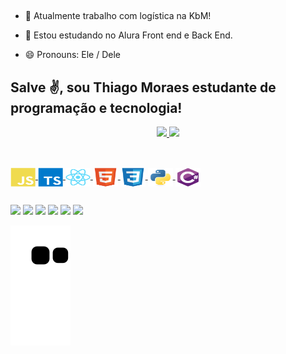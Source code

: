 ##
- 🔭 Atualmente trabalho com logística na KbM!
- 🌱 Estou estudando no Alura Front end e Back End.

- 😄 Pronouns: Ele / Dele

## Salve ✌, sou Thiago Moraes estudante de programação e tecnologia!

<div align="center">
  <a href="https://github.com/thiagoojr">
  <img height="180em" src="https://github-readme-stats.vercel.app/api?username=thiagoojr&show_icons=true&theme=radical"/>
  <img height="180em" src="https://github-readme-stats.vercel.app/api/top-langs/?username=thiagoojr&show_icons=true&theme=radical">
</div>
  
  ##
  
<div style="display: inline_block"><br>
  <img align="center" alt="Rafa-Js" height="30" width="40" src="https://raw.githubusercontent.com/devicons/devicon/master/icons/javascript/javascript-plain.svg">
  <img align="center" alt="Rafa-Ts" height="30" width="40" src="https://raw.githubusercontent.com/devicons/devicon/master/icons/typescript/typescript-plain.svg">
  <img align="center" alt="Rafa-React" height="30" width="40" src="https://raw.githubusercontent.com/devicons/devicon/master/icons/react/react-original.svg">
  <img align="center" alt="Rafa-HTML" height="30" width="40" src="https://raw.githubusercontent.com/devicons/devicon/master/icons/html5/html5-original.svg">
  <img align="center" alt="Rafa-CSS" height="30" width="40" src="https://raw.githubusercontent.com/devicons/devicon/master/icons/css3/css3-original.svg">
  <img align="center" alt="Rafa-Python" height="30" width="40" src="https://raw.githubusercontent.com/devicons/devicon/master/icons/python/python-original.svg">
  <img align="center" alt="Rafa-Csharp" height="30" width="40" src="https://raw.githubusercontent.com/devicons/devicon/master/icons/csharp/csharp-original.svg">
</div>
 
  ##
  
<div> 
  <a href="https://www.instagram.com/tjm.xd" target="_blank"><img src="https://img.shields.io/badge/-Instagram-%23E4405F?style=for-the-badge&logo=instagram&logoColor=white" target="_blank"></a>
 	<a href="https://www.twitch.tv/thii_xd" target="_blank"><img src="https://img.shields.io/badge/Twitch-9146FF?style=for-the-badge&logo=twitch&logoColor=white" target="_blank"></a>
 <a href="https://discord.gg/Thi_xD#6493" target="_blank"><img src="https://img.shields.io/badge/Discord-7289DA?style=for-the-badge&logo=discord&logoColor=white" target="_blank"></a> 
  <a href = "mailto:thiago_jr_moraes@live.com"><img src="https://img.shields.io/badge/-Gmail-%23333?style=for-the-badge&logo=gmail&logoColor=white" target="_blank"></a>
  <a href="https://www.linkedin.com/in/thiagoojrmoraes" target="_blank"><img src="https://img.shields.io/badge/-LinkedIn-%230077B5?style=for-the-badge&logo=linkedin&logoColor=white" target="_blank"></a> 
  <a href="https://wa.me/+5519992415269" target="_blank"><img src="https://img.shields.io/badge/WhatsApp-25D366?style=for-the-badge&logo=whatsapp&logoColor=whitetarget= "_blank"></a> 

  ![Snake animation](https://github.com/rafaballerini/rafaballerini/blob/output/github-contribution-grid-snake.svg)
  
  ##
